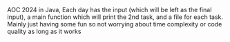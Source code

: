 AOC 2024 in Java,
Each day has the input (which will be left as the final input), a main function which will print the 2nd task, and a file for each task.
Mainly just having some fun so not worrying about time complexity or code quality as long as it works
